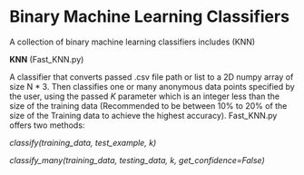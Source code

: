 # Binary Machine Learning Classifiers
A collection of binary machine learning classifiers includes (KNN)

**KNN** (Fast_KNN.py)

A classifier that converts passed .csv file path or list to a 2D numpy array of size N * 3. Then classifies one or many anonymous data points specified by the user, using the passed *K* parameter which is an integer less than the size of the training data (Recommended to be between 10% to 20% of the size of the Training data to achieve the highest accuracy).
Fast_KNN.py offers two methods:

_classify(training_data, test_example, k)_

_classify_many(training_data, testing_data, k, get_confidence=False)_

